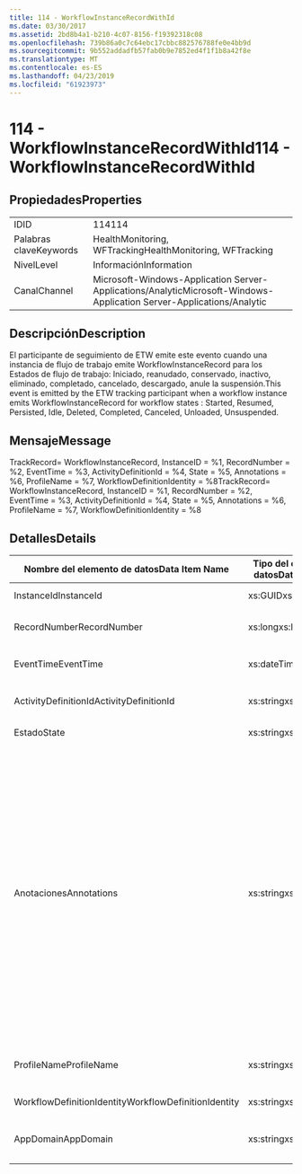 ```yaml
---
title: 114 - WorkflowInstanceRecordWithId
ms.date: 03/30/2017
ms.assetid: 2bd8b4a1-b210-4c07-8156-f19392318c08
ms.openlocfilehash: 739b86a0c7c64ebc17cbbc882576788fe0e4bb9d
ms.sourcegitcommit: 9b552addadfb57fab0b9e7852ed4f1f1b8a42f8e
ms.translationtype: MT
ms.contentlocale: es-ES
ms.lasthandoff: 04/23/2019
ms.locfileid: "61923973"
---
```

# <a name="114---workflowinstancerecordwithid"></a><span data-ttu-id="72e62-102">114 - WorkflowInstanceRecordWithId</span><span class="sxs-lookup"><span data-stu-id="72e62-102">114 - WorkflowInstanceRecordWithId</span></span>
## <a name="properties"></a><span data-ttu-id="72e62-103">Propiedades</span><span class="sxs-lookup"><span data-stu-id="72e62-103">Properties</span></span>  
  
|||  
|-|-|  
|<span data-ttu-id="72e62-104">ID</span><span class="sxs-lookup"><span data-stu-id="72e62-104">ID</span></span>|<span data-ttu-id="72e62-105">114</span><span class="sxs-lookup"><span data-stu-id="72e62-105">114</span></span>|  
|<span data-ttu-id="72e62-106">Palabras clave</span><span class="sxs-lookup"><span data-stu-id="72e62-106">Keywords</span></span>|<span data-ttu-id="72e62-107">HealthMonitoring, WFTracking</span><span class="sxs-lookup"><span data-stu-id="72e62-107">HealthMonitoring, WFTracking</span></span>|  
|<span data-ttu-id="72e62-108">Nivel</span><span class="sxs-lookup"><span data-stu-id="72e62-108">Level</span></span>|<span data-ttu-id="72e62-109">Información</span><span class="sxs-lookup"><span data-stu-id="72e62-109">Information</span></span>|  
|<span data-ttu-id="72e62-110">Canal</span><span class="sxs-lookup"><span data-stu-id="72e62-110">Channel</span></span>|<span data-ttu-id="72e62-111">Microsoft-Windows-Application Server-Applications/Analytic</span><span class="sxs-lookup"><span data-stu-id="72e62-111">Microsoft-Windows-Application Server-Applications/Analytic</span></span>|  
  
## <a name="description"></a><span data-ttu-id="72e62-112">Descripción</span><span class="sxs-lookup"><span data-stu-id="72e62-112">Description</span></span>  
 <span data-ttu-id="72e62-113">El participante de seguimiento de ETW emite este evento cuando una instancia de flujo de trabajo emite WorkflowInstanceRecord para los Estados de flujo de trabajo: Iniciado, reanudado, conservado, inactivo, eliminado, completado, cancelado, descargado, anule la suspensión.</span><span class="sxs-lookup"><span data-stu-id="72e62-113">This event is emitted by the ETW tracking participant when a workflow instance emits WorkflowInstanceRecord for workflow states : Started, Resumed, Persisted, Idle, Deleted, Completed, Canceled, Unloaded, Unsuspended.</span></span>  
  
## <a name="message"></a><span data-ttu-id="72e62-114">Mensaje</span><span class="sxs-lookup"><span data-stu-id="72e62-114">Message</span></span>  
 <span data-ttu-id="72e62-115">TrackRecord= WorkflowInstanceRecord, InstanceID = %1, RecordNumber = %2, EventTime = %3, ActivityDefinitionId = %4, State = %5, Annotations = %6, ProfileName = %7, WorkflowDefinitionIdentity = %8</span><span class="sxs-lookup"><span data-stu-id="72e62-115">TrackRecord= WorkflowInstanceRecord, InstanceID = %1, RecordNumber = %2, EventTime = %3, ActivityDefinitionId = %4, State = %5, Annotations = %6, ProfileName = %7, WorkflowDefinitionIdentity = %8</span></span>  
  
## <a name="details"></a><span data-ttu-id="72e62-116">Detalles</span><span class="sxs-lookup"><span data-stu-id="72e62-116">Details</span></span>  
  
|<span data-ttu-id="72e62-117">Nombre del elemento de datos</span><span class="sxs-lookup"><span data-stu-id="72e62-117">Data Item Name</span></span>|<span data-ttu-id="72e62-118">Tipo del elemento de datos</span><span class="sxs-lookup"><span data-stu-id="72e62-118">Data Item Type</span></span>|<span data-ttu-id="72e62-119">Descripción</span><span class="sxs-lookup"><span data-stu-id="72e62-119">Description</span></span>|  
|--------------------|--------------------|-----------------|  
|<span data-ttu-id="72e62-120">InstanceId</span><span class="sxs-lookup"><span data-stu-id="72e62-120">InstanceId</span></span>|<span data-ttu-id="72e62-121">xs:GUID</span><span class="sxs-lookup"><span data-stu-id="72e62-121">xs:GUID</span></span>|<span data-ttu-id="72e62-122">El id. de instancia del flujo de trabajo.</span><span class="sxs-lookup"><span data-stu-id="72e62-122">The instance id for the workflow</span></span>|  
|<span data-ttu-id="72e62-123">RecordNumber</span><span class="sxs-lookup"><span data-stu-id="72e62-123">RecordNumber</span></span>|<span data-ttu-id="72e62-124">xs:long</span><span class="sxs-lookup"><span data-stu-id="72e62-124">xs:long</span></span>|<span data-ttu-id="72e62-125">El número de secuencia del registro emitido.</span><span class="sxs-lookup"><span data-stu-id="72e62-125">The sequence number of the emitted record</span></span>|  
|<span data-ttu-id="72e62-126">EventTime</span><span class="sxs-lookup"><span data-stu-id="72e62-126">EventTime</span></span>|<span data-ttu-id="72e62-127">xs:dateTime</span><span class="sxs-lookup"><span data-stu-id="72e62-127">xs:dateTime</span></span>|<span data-ttu-id="72e62-128">La hora en UTC cuando se emitió el evento.</span><span class="sxs-lookup"><span data-stu-id="72e62-128">The time in UTC when the event was emitted</span></span>|  
|<span data-ttu-id="72e62-129">ActivityDefinitionId</span><span class="sxs-lookup"><span data-stu-id="72e62-129">ActivityDefinitionId</span></span>|<span data-ttu-id="72e62-130">xs:string</span><span class="sxs-lookup"><span data-stu-id="72e62-130">xs:string</span></span>|<span data-ttu-id="72e62-131">El nombre de la actividad raíz del flujo de trabajo.</span><span class="sxs-lookup"><span data-stu-id="72e62-131">The name of the root activity in the workflow</span></span>|  
|<span data-ttu-id="72e62-132">Estado</span><span class="sxs-lookup"><span data-stu-id="72e62-132">State</span></span>|<span data-ttu-id="72e62-133">xs:string</span><span class="sxs-lookup"><span data-stu-id="72e62-133">xs:string</span></span>|<span data-ttu-id="72e62-134">El estado actual del flujo de trabajo.</span><span class="sxs-lookup"><span data-stu-id="72e62-134">The current state of the Workflow.</span></span>|  
|<span data-ttu-id="72e62-135">Anotaciones</span><span class="sxs-lookup"><span data-stu-id="72e62-135">Annotations</span></span>|<span data-ttu-id="72e62-136">xs:string</span><span class="sxs-lookup"><span data-stu-id="72e62-136">xs:string</span></span>|<span data-ttu-id="72e62-137">Las anotaciones que se agregaron a este evento.</span><span class="sxs-lookup"><span data-stu-id="72e62-137">The annotations that were added to this event.</span></span> <span data-ttu-id="72e62-138">Los valores se almacenan en un elemento xml con el formato \<elementos >\< nombre del elemento = "annotationName" Type = "> annotationValue\</artículo >\</Items >.</span><span class="sxs-lookup"><span data-stu-id="72e62-138">The values are stored in an xml element in the format \<items>\< item name = "annotationName" type="System.String">annotationValue\</item>\</items>.</span></span> <span data-ttu-id="72e62-139">Si se especifica ninguna anotación, la cadena contendría \<elementos / >.</span><span class="sxs-lookup"><span data-stu-id="72e62-139">If no annotations are specified then the string contains \<items/>.</span></span> <span data-ttu-id="72e62-140">El tamaño del evento ETW está limitado por el tamaño de búfer de ETW o la carga útil máxima para un evento ETW.</span><span class="sxs-lookup"><span data-stu-id="72e62-140">The ETW event size is limited by the ETW buffer size or the max payload for an ETW event.</span></span> <span data-ttu-id="72e62-141">Si el tamaño del evento supera los límites de ETW, el evento se trunca quitando las anotaciones y reemplazando el valor de anotación con \<elementos >... \</Items >.</span><span class="sxs-lookup"><span data-stu-id="72e62-141">If the size of the event exceeds the ETW limits, then the event is truncated by dropping the annotations and replacing the annotation value with \<items>...\</items>.</span></span>|  
|<span data-ttu-id="72e62-142">ProfileName</span><span class="sxs-lookup"><span data-stu-id="72e62-142">ProfileName</span></span>|<span data-ttu-id="72e62-143">xs:string</span><span class="sxs-lookup"><span data-stu-id="72e62-143">xs:string</span></span>|<span data-ttu-id="72e62-144">El nombre o el perfil de seguimiento que dio como resultado que se emitiera este evento.</span><span class="sxs-lookup"><span data-stu-id="72e62-144">The name or the tracking profile that resulted in this event being emitted</span></span>|  
|<span data-ttu-id="72e62-145">WorkflowDefinitionIdentity</span><span class="sxs-lookup"><span data-stu-id="72e62-145">WorkflowDefinitionIdentity</span></span>|<span data-ttu-id="72e62-146">xs:string</span><span class="sxs-lookup"><span data-stu-id="72e62-146">xs:string</span></span>|<span data-ttu-id="72e62-147">Id. de definición de flujo de trabajo.</span><span class="sxs-lookup"><span data-stu-id="72e62-147">The workflow definition id</span></span>|  
|<span data-ttu-id="72e62-148">AppDomain</span><span class="sxs-lookup"><span data-stu-id="72e62-148">AppDomain</span></span>|<span data-ttu-id="72e62-149">xs:string</span><span class="sxs-lookup"><span data-stu-id="72e62-149">xs:string</span></span>|<span data-ttu-id="72e62-150">La cadena devuelta por AppDomain.CurrentDomain.FriendlyName.</span><span class="sxs-lookup"><span data-stu-id="72e62-150">The string returned by AppDomain.CurrentDomain.FriendlyName.</span></span>|
